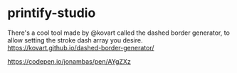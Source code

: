 # printify-studio
There's a cool tool made by @kovart called the dashed border generator, to allow setting the stroke dash array you desire.
https://kovart.github.io/dashed-border-generator/

https://codepen.io/jonambas/pen/AYgZXz
